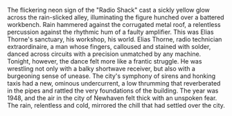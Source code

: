 The flickering neon sign of the "Radio Shack" cast a sickly yellow glow across the rain-slicked alley, illuminating the figure hunched over a battered workbench.  Rain hammered against the corrugated metal roof, a relentless percussion against the rhythmic hum of a faulty amplifier.  This was Elias Thorne's sanctuary, his workshop, his world.  Elias Thorne, radio technician extraordinaire, a man whose fingers, calloused and stained with solder, danced across circuits with a precision unmatched by any machine.  Tonight, however, the dance felt more like a frantic struggle.  He was wrestling not only with a balky shortwave receiver, but also with a burgeoning sense of unease. The city's symphony of sirens and honking taxis had a new, ominous undercurrent, a low thrumming that reverberated in the pipes and rattled the very foundations of the building. The year was 1948, and the air in the city of Newhaven felt thick with an unspoken fear.  The rain, relentless and cold, mirrored the chill that had settled over the city.
